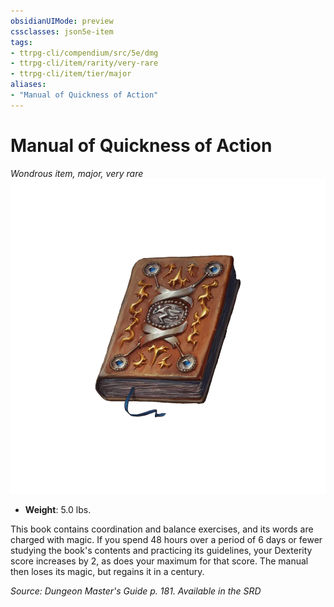 ```yaml
---
obsidianUIMode: preview
cssclasses: json5e-item
tags:
- ttrpg-cli/compendium/src/5e/dmg
- ttrpg-cli/item/rarity/very-rare
- ttrpg-cli/item/tier/major
aliases: 
- "Manual of Quickness of Action"
---
```

# Manual of Quickness of Action
*Wondrous item, major, very rare*  
![](/CLI/items/img/manual-of-quickness-of-action.webp#right)

- **Weight**: 5.0 lbs.

This book contains coordination and balance exercises, and its words are charged with magic. If you spend 48 hours over a period of 6 days or fewer studying the book's contents and practicing its guidelines, your Dexterity score increases by 2, as does your maximum for that score. The manual then loses its magic, but regains it in a century.

*Source: Dungeon Master's Guide p. 181. Available in the <span title='Systems Reference Document (5.1)'>SRD</span>*